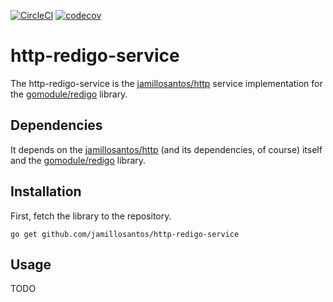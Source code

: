 [![CircleCI](https://circleci.com/gh/jamillosantos/http-redigo-service.svg?style=svg)](https://circleci.com/gh/jamillosantos/http-redigo-service) [![codecov](https://codecov.io/gh/jamillosantos/http-redigo-service/branch/master/graph/badge.svg)](https://codecov.io/gh/jamillosantos/http-redigo-service)

# http-redigo-service

The http-redigo-service is the [jamillosantos/http](//github.com/jamillosantos/http) service
implementation for the [gomodule/redigo](//github.com/gomodule/redigo) library.

## Dependencies

It depends on the [jamillosantos/http](//github.com/jamillosantos/http) (and its dependencies,
of course) itself and the [gomodule/redigo](//github.com/gomodule/redigo) library.

## Installation

First, fetch the library to the repository.

	go get github.com/jamillosantos/http-redigo-service

## Usage

TODO
